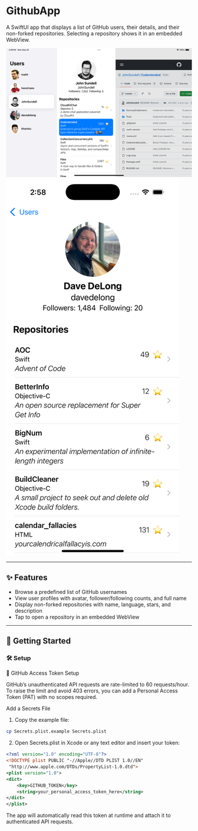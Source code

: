 # GithubApp

A SwiftUI app that displays a list of GitHub users, their details, and their non-forked repositories. Selecting a repository shows it in an embedded WebView.

![iPad](docs/ipad.png)
![iPhone](docs/iphone.png)

---

## ✨ Features

- Browse a predefined list of GitHub usernames
- View user profiles with avatar, follower/following counts, and full name
- Display non-forked repositories with name, language, stars, and description
- Tap to open a repository in an embedded WebView

---

## 🚀 Getting Started

### 🛠 Setup

🔐 GitHub Access Token Setup

GitHub’s unauthenticated API requests are rate-limited to 60 requests/hour.
To raise the limit and avoid 403 errors, you can add a Personal Access Token (PAT) with no scopes required.

Add a Secrets File
1.  Copy the example file:

```bash
cp Secrets.plist.example Secrets.plist
```

2.  Open Secrets.plist in Xcode or any text editor and insert your token:
```xml
<?xml version="1.0" encoding="UTF-8"?>
<!DOCTYPE plist PUBLIC "-//Apple//DTD PLIST 1.0//EN"
 "http://www.apple.com/DTDs/PropertyList-1.0.dtd">
<plist version="1.0">
<dict>
    <key>GITHUB_TOKEN</key>
    <string>your_personal_access_token_here</string>
</dict>
</plist>
```

The app will automatically read this token at runtime and attach it to authenticated API requests.
